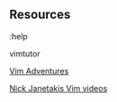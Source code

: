 Resources
---

:help

vimtutor

[Vim Adventures](https://vim-adventures.com/)

[Nick Janetakis Vim videos](https://nickjanetakis.com/blog/tag/vim-tips-tricks-and-tutorials)
